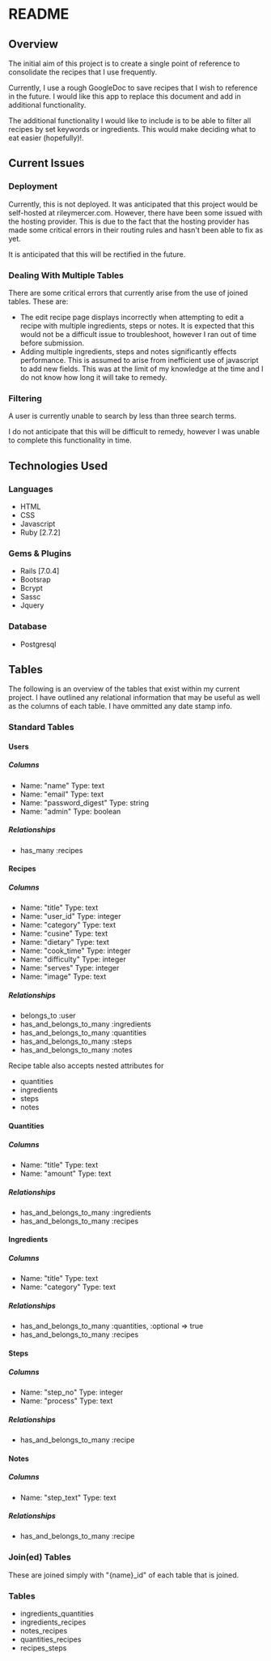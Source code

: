# README

## Overview
The initial aim of this project is to create a single point of reference to consolidate the recipes that I use frequently. 

Currently, I use a rough GoogleDoc to save recipes that I wish to reference in the future. I would like this app to replace this document and add in additional functionality.

The additional functionality I would like to include is to be able to filter all recipes by set keywords or ingredients. This would make deciding what to eat easier (hopefully)!.


## Current Issues
### Deployment
Currently, this is not deployed. It was anticipated that this project would be self-hosted at rileymercer.com. However, there have been some issued with the hosting provider. This is due to the fact that the hosting provider has made some critical errors in their routing rules and hasn't been able to fix as yet.

It is anticipated that this will be rectified in the future.

### Dealing With Multiple Tables
There are some critical errors that currently arise from the use of joined tables. These are:
- The edit recipe page displays incorrectly when attempting to edit a recipe with multiple ingredients, steps or notes. It is expected that this would not be a difficult issue to troubleshoot, however I ran out of time before submission.
- Adding multiple ingredients, steps and notes significantly effects performance. This is assumed to arise from inefficient use of javascript to add new fields. This was at the limit of my knowledge at the time and I do not know how long it will take to remedy.

### Filtering
A user is currently unable to search by less than three search terms. 

I do not anticipate that this will be difficult to remedy, however I was unable to complete this functionality in time.


## Technologies Used
### Languages
- HTML
- CSS
- Javascript
- Ruby [2.7.2]

### Gems & Plugins
- Rails [7.0.4]
- Bootsrap
- Bcrypt
- Sassc
- Jquery

### Database
- Postgresql

## Tables
The following is an overview of the tables that exist within my current project. I have outlined any relational information that may be useful as well as the columns of each table. I have ommitted any date stamp info.

### Standard Tables
#### Users
##### Columns
- Name: "name"    Type: text
- Name: "email"    Type: text
- Name: "password_digest"    Type: string
- Name: "admin"    Type: boolean

##### Relationships
- has_many :recipes


#### Recipes
##### Columns
- Name: "title"    Type: text
- Name: "user_id"    Type: integer
- Name: "category"    Type: text
- Name: "cusine"    Type: text
- Name: "dietary"    Type: text
- Name: "cook_time"    Type: integer
- Name: "difficulty"    Type: integer
- Name: "serves"    Type: integer
- Name: "image"    Type: text

##### Relationships
- belongs_to :user
- has_and_belongs_to_many :ingredients
- has_and_belongs_to_many :quantities
- has_and_belongs_to_many :steps
- has_and_belongs_to_many :notes

Recipe table also accepts nested attributes for 
- quantities
- ingredients
- steps
- notes

#### Quantities
##### Columns
- Name: "title"    Type: text
- Name: "amount"    Type: text

##### Relationships
- has_and_belongs_to_many :ingredients
- has_and_belongs_to_many :recipes


#### Ingredients
##### Columns
- Name: "title"    Type: text
- Name: "category"    Type: text

##### Relationships
- has_and_belongs_to_many :quantities, :optional => true
- has_and_belongs_to_many :recipes


#### Steps
##### Columns
- Name: "step_no"    Type: integer
- Name: "process"    Type: text

##### Relationships
- has_and_belongs_to_many :recipe


#### Notes
##### Columns
- Name: "step_text"    Type: text

##### Relationships
- has_and_belongs_to_many :recipe


### Join(ed) Tables
These are joined simply with "{name}_id" of each table that is joined.
### Tables
- ingredients_quantities
- ingredients_recipes
- notes_recipes
- quantities_recipes
- recipes_steps
